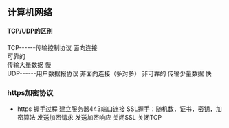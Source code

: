 ## 计算机网络
#### TCP/UDP的区别
TCP------传输控制协议
面向连接   
可靠的    
传输大量数据
慢      
UDP------用户数据报协议
非面向连接（多对多）
非可靠的
传输少量数据
快
### https加密协议
- https 握手过程
建立服务器443端口连接
SSL握手：随机数，证书，密钥，加密算法
发送加密请求
发送加密响应
关闭SSL
关闭TCP
